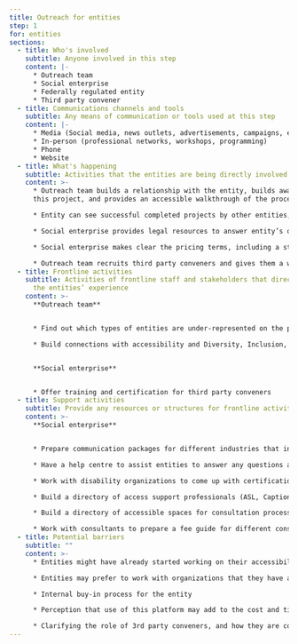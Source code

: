 ```yaml
---
title: Outreach for entities
step: 1
for: entities
sections:
  - title: Who's involved
    subtitle: Anyone involved in this step
    content: |-
      * Outreach team
      * Social enterprise
      * Federally regulated entity
      * Third party convener
  - title: Communications channels and tools
    subtitle: Any means of communication or tools used at this step
    content: |-
      * Media (Social media, news outlets, advertisements, campaigns, emails)
      * In-person (professional networks, workshops, programming)
      * Phone 
      * Website
  - title: What's happening
    subtitle: Activities that the entities are being directly involved in
    content: >-
      * Outreach team builds a relationship with the entity, builds awareness of
      this project, and provides an accessible walkthrough of the process

      * Entity can see successful completed projects by other entities, communities represented, and available resources, trainings, and access support professionals 

      * Social enterprise provides legal resources to answer entity’s questions and explain their legal obligations under the act

      * Social enterprise makes clear the pricing terms, including a standardized consulting fee

      * Outreach team recruits third party conveners and gives them a walkthrough of the process and how they can use the website to assist entities in their consultation
  - title: Frontline activities
    subtitle: Activities of frontline staff and stakeholders that directly support
      the entities’ experience
    content: >-
      **Outreach team**


      * Find out which types of entities are under-represented on the platform, comes up with engagement strategies

      * Build connections with accessibility and Diversity, Inclusion, and Equity (DEI) teams within different entities


      **Social enterprise**


      * Offer training and certification for third party conveners
  - title: Support activities
    subtitle: Provide any resources or structures for frontline activities to happen
    content: >-
      **Social enterprise**


      * Prepare communication packages for different industries that include successful case studies

      * Have a help centre to assist entities to answer any questions about the process, and navigate the website

      * Work with disability organizations to come up with certification requirements and trainings for third party conveners

      * Build a directory of access support professionals (ASL, Captions, etc.)

      * Build a directory of accessible spaces for consultation process

      * Work with consultants to prepare a fee guide for different consultation processes
  - title: Potential barriers
    subtitle: ""
    content: >-
      * Entities might have already started working on their accessibility plans

      * Entities may prefer to work with organizations that they have already established working relationships with

      * Internal buy-in process for the entity

      * Perception that use of this platform may add to the cost and timeline of doing a consultation

      * Clarifying the role of 3rd party conveners, and how they are compensated, by who.
---
```

